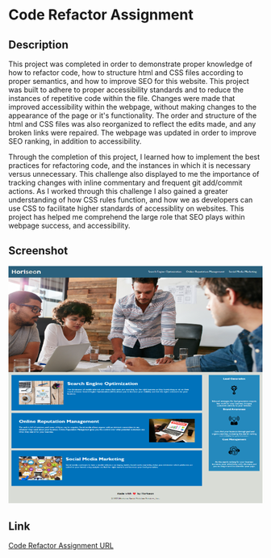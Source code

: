 # Code Refactor Assignment

## Description

This project was completed in order to demonstrate proper knowledge of how to refactor code, how to structure html and CSS files according to proper semantics, and how to improve SEO for this website. This project was built to adhere to proper accessibility standards and to reduce the instances of repetitive code within the file. Changes were made that improved accessibility within the webpage, without making changes to the appearance of the page or it's functionality. The order and structure of the html and CSS files was also reorganized to reflect the edits made, and any broken links were repaired. The webpage was updated in order to improve SEO ranking, in addition to accessibility. 

Through the completion of this project, I learned how to implement the best practices for refactoring code, and the instances in which it is necessary versus unnecessary. This challenge also displayed to me the importance of tracking changes with inline commentary and frequent git add/commit actions. As I worked through this challenge I also gained a greater understanding of how CSS rules function, and how we as developers can use CSS to facilitate higher standards of accessiblity on websites. This project has helped me comprehend the large role that SEO plays within webpage success, and accessibility. 

## Screenshot
![Screenshot of Code Refactor Assignment](./screenshot/horiseon-social-solution-services-inc-site.png)

## Link
[Code Refactor Assignment URL](https://sailorshy94.github.io/code-refactor-assignment)